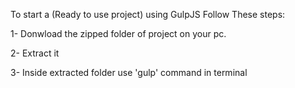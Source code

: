 To start a (Ready to use project) using GulpJS Follow These steps:

1- Donwload the zipped folder of project on your pc.

2- Extract it

3- Inside extracted folder use 'gulp' command in terminal
